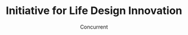 ---
# A "Meet the Team" section created with the People widget.
# This section displays people from `content/authors/` which belong to the `user_groups` below.

widget: people_red  # See https://sourcethemes.com/academic/docs/page-builder/
headless: true  # This file represents a page section.
active: true  # Activate this widget? true/false
weight: 80  # Order that this section will appear.

title: "Initiative for Life Design Innovation"
subtitle: "Concurrent"
  
advanced:
 # Custom CSS. 
 css_style: ""
 # CSS class.
 css_class: ""

people:
  - name: ""
    field: 
      - name: ""
        staff:
          - name: "Hiroyoshi Adachi"
            dept: "Health and counseling Center"
          - name: "Shinji Shimojo, Hiroki Iwai, Kazuhide Kojima, Haruo Takemura, Shizuka Shirai"
            dept: "CMC"
          - name: "Teruki Yokoyama, Shoji Chikada, Takashi Kanemoto, Jyunya Sadou,
Yasushi Sakata, Issei Ogasawara, Yasushi Matsumura, Eiichi Ozono,
Manabu Ikeda, Ken Nakada"
            dept: "Grad. Sch. Med"
          - name: "Tadashi Kimura"
            dept: "Osaka Univ. Hospital"
          - name: "Yuichiro Yoshikawa, Hideyuki Takahashi, Kohei Ogawa, Hiroshi Ishiguro"
            dept: "Grad. Sch. Eng. Sci." 
          - name: "Michio Hashimoto, Toshihiro Masashiro"
            dept: "Ind. Univ. Co-Creation"
          - name: "Hajime Ouchi"
            dept: "Grad. Sch. Lang. & Culture"
          - name: "Ryoushu Kawauchi, Mitsuko Miyaji, Minoru Asada"
            dept: "Grad. Sch. Eng"
          - name: "Yasushi Yagi, Masayuki Numao, Daigo Muramatsu, Kenichi Fukui, Yasushi Makihara"
            dept: "ISIR"
          - name: "Mikio Higashino, Yu Fujiwara, Akira Nakayama, Naoto Yauchi"
            dept: "Grad. Sch. IST"
          - name: "Kazuki Fujita"
            dept: "Education in Liberal Arts Science"
---